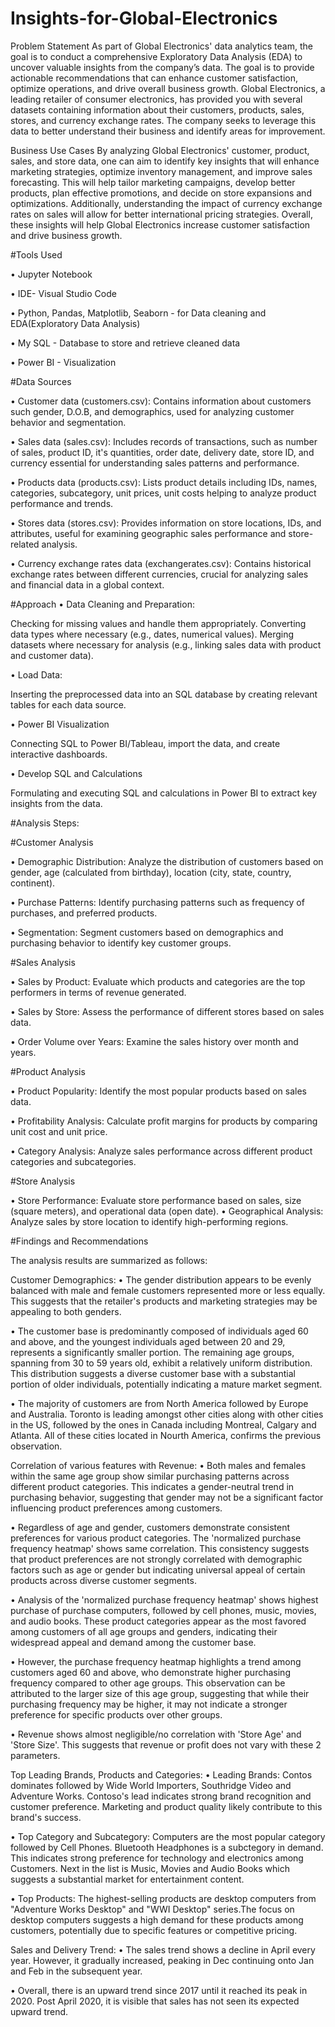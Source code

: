# Insights-for-Global-Electronics
Problem Statement
As part of Global Electronics' data analytics team, the goal is to conduct a comprehensive Exploratory Data Analysis (EDA) to uncover valuable insights from the company’s data. The goal is to provide actionable recommendations that can enhance customer satisfaction, optimize operations, and drive overall business growth. Global Electronics, a leading retailer of consumer electronics, has provided you with several datasets containing information about their customers, products, sales, stores, and currency exchange rates. The company seeks to leverage this data to better understand their business and identify areas for improvement.

Business Use Cases
By analyzing Global Electronics' customer, product, sales, and store data, one can aim to identify key insights that will enhance marketing strategies, optimize inventory management, and improve sales forecasting. This will help tailor marketing campaigns, develop better products, plan effective promotions, and decide on store expansions and optimizations. Additionally, understanding the impact of currency exchange rates on sales will allow for better international pricing strategies. Overall, these insights will help Global Electronics increase customer satisfaction and drive business growth.

#Tools Used

• Jupyter Notebook

• IDE- Visual Studio Code

• Python, Pandas, Matplotlib, Seaborn - for Data cleaning and EDA(Exploratory Data Analysis)

• My SQL - Database to store and retrieve cleaned data

• Power BI - Visualization

#Data Sources

• Customer data (customers.csv): Contains information about customers such gender, D.O.B, and demographics, used for analyzing customer behavior and segmentation.

• Sales data (sales.csv): Includes records of transactions, such as number of sales, product ID, it's quantities, order date, delivery date, store ID, and currency essential for understanding sales patterns and performance.

• Products data (products.csv): Lists product details including IDs, names, categories, subcategory, unit prices, unit costs helping to analyze product performance and trends.

• Stores data (stores.csv): Provides information on store locations, IDs, and attributes, useful for examining geographic sales performance and store-related analysis.

• Currency exchange rates data (exchangerates.csv): Contains historical exchange rates between different currencies, crucial for analyzing sales and financial data in a global context.

#Approach
• Data Cleaning and Preparation:

Checking for missing values and handle them appropriately. Converting data types where necessary (e.g., dates, numerical values). Merging datasets where necessary for analysis (e.g., linking sales data with product and customer data).

• Load Data:

Inserting the preprocessed data into an SQL database by creating relevant tables for each data source.

• Power BI Visualization

Connecting SQL to Power BI/Tableau, import the data, and create interactive dashboards.

• Develop SQL and Calculations

Formulating and executing SQL and calculations in Power BI to extract key insights from the data.

#Analysis Steps:

#Customer Analysis

• Demographic Distribution: Analyze the distribution of customers based on gender, age (calculated from birthday), location (city, state, country, continent).

• Purchase Patterns: Identify purchasing patterns such as frequency of purchases, and preferred products.

• Segmentation: Segment customers based on demographics and purchasing behavior to identify key customer groups.

#Sales Analysis

• Sales by Product: Evaluate which products and categories are the top performers in terms of revenue generated.

• Sales by Store: Assess the performance of different stores based on sales data.

• Order Volume over Years: Examine the sales history over month and years.

#Product Analysis

• Product Popularity: Identify the most popular products based on sales data.

• Profitability Analysis: Calculate profit margins for products by comparing unit cost and unit price.

• Category Analysis: Analyze sales performance across different product categories and subcategories.

#Store Analysis

• Store Performance: Evaluate store performance based on sales, size (square meters), and operational data (open date). • Geographical Analysis: Analyze sales by store location to identify high-performing regions.

#Findings and Recommendations

The analysis results are summarized as follows:

Customer Demographics:
• The gender distribution appears to be evenly balanced with male and female customers represented more or less equally. This suggests that the retailer's products and marketing strategies may be appealing to both genders.

• The customer base is predominantly composed of individuals aged 60 and above, and the youngest individuals aged between 20 and 29, represents a significantly smaller portion. The remaining age groups, spanning from 30 to 59 years old, exhibit a relatively uniform distribution. This distribution suggests a diverse customer base with a substantial portion of older individuals, potentially indicating a mature market segment.

• The majority of customers are from North America followed by Europe and Australia. Toronto is leading amongst other cities along with other cities in the US, followed by the ones in Canada including Montreal, Calgary and Atlanta. All of these cities located in Nourth America, confirms the previous observation.

Correlation of various features with Revenue:
• Both males and females within the same age group show similar purchasing patterns across different product categories. This indicates a gender-neutral trend in purchasing behavior, suggesting that gender may not be a significant factor influencing product preferences among customers.

• Regardless of age and gender, customers demonstrate consistent preferences for various product categories. The 'normalized purchase frequency heatmap' shows same correlation. This consistency suggests that product preferences are not strongly correlated with demographic factors such as age or gender but indicating universal appeal of certain products across diverse customer segments.

• Analysis of the 'normalized purchase frequency heatmap' shows highest purchase of purchase computers, followed by cell phones, music, movies, and audio books. These product categories appear as the most favored among customers of all age groups and genders, indicating their widespread appeal and demand among the customer base.

• However, the purchase frequency heatmap highlights a trend among customers aged 60 and above, who demonstrate higher purchasing frequency compared to other age groups. This observation can be attributed to the larger size of this age group, suggesting that while their purchasing frequency may be higher, it may not indicate a stronger preference for specific products over other groups.

• Revenue shows almost negligible/no correlation with 'Store Age' and 'Store Size'. This suggests that revenue or profit does not vary with these 2 parameters.

Top Leading Brands, Products and Categories:
• Leading Brands: Contos dominates followed by Wide World Importers, Southridge Video and Adventure Works. Contoso's lead indicates strong brand recognition and customer preference. Marketing and product quality likely contribute to this brand's success.

• Top Category and Subcategory: Computers are the most popular category followed by Cell Phones. Bluetooth Headphones is a subctegory in demand. This indicates strong preference for technology and electronics among Customers. Next in the list is Music, Movies and Audio Books which suggests a substantial market for entertainment content.

• Top Products: The highest-selling products are desktop computers from "Adventure Works Desktop" and "WWI Desktop" series.The focus on desktop computers suggests a high demand for these products among customers, potentially due to specific features or competitive pricing.

Sales and Delivery Trend:
• The sales trend shows a decline in April every year. However, it gradually increased, peaking in Dec continuing onto Jan and Feb in the subsequent year.

• Overall, there is an upward trend since 2017 until it reached its peak in 2020. Post April 2020, it is visible that sales has not seen its expected upward trend.
